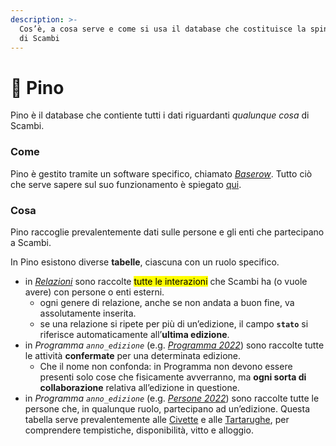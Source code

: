 ```yaml
---
description: >-
  Cos’è, a cosa serve e come si usa il database che costituisce la spina dorsale
  di Scambi
---
```


# 🌲 Pino

Pino è il database che contiente tutti i dati riguardanti _qualunque cosa_ di Scambi.

### Come

Pino è gestito tramite un software specifico, chiamato [_Baserow_](baserow.md). Tutto ciò che serve sapere sul suo funzionamento è spiegato [qui](baserow.md).

### Cosa

Pino raccoglie prevalentemente dati sulle persone e gli enti che partecipano a Scambi.

In Pino esistono diverse **tabelle**, ciascuna con un ruolo specifico.

* in [_Relazioni_](https://baserow.io/database/22288/table/58822) sono raccolte <mark style="background-color:yellow;">tutte le interazioni</mark> che Scambi ha (o vuole avere) con persone o enti esterni.
  * ogni genere di relazione, anche se non andata a buon fine, va assolutamente inserita.
  * se una relazione si ripete per più di un’edizione, il campo **`stato`** si riferisce automaticamente all’**ultima edizione**.
* in _Programma `anno_edizione`_ (e.g. [_Programma 2022_](https://baserow.io/database/22288/table/58806)) sono raccolte tutte le attività **confermate** per una determinata edizione.
  * Che il nome non confonda: in Programma non devono essere presenti solo cose che fisicamente avverranno, ma **ogni sorta di collaborazione** relativa all’edizione in questione.
* in _Programma `anno_edizione`_ (e.g. [_Persone 2022_](https://baserow.io/database/22288/table/61708)) sono raccolte tutte le persone che, in qualunque ruolo, partecipano ad un’edizione. Questa tabella serve prevalentemente alle [Civette](../staff/teams/#civette) e alle [Tartarughe](../staff/teams/#civette), per comprendere tempistiche, disponibilità, vitto e alloggio.
